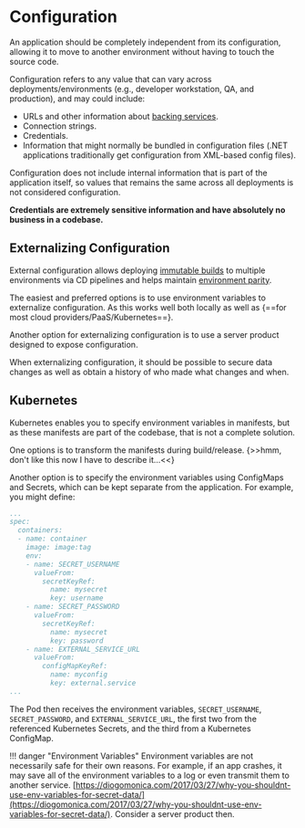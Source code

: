 # Configuration

An application should be completely independent from its configuration, allowing it to move to another environment without having to touch the source code.

Configuration refers to any value that can vary across deployments/environments (e.g., developer workstation, QA, and production), and may could include:

* URLs and other information about [backing services](/backing-services).
* Connection strings.
* Credentials.
* Information that might normally be bundled in configuration files (.NET applications traditionally get configuration from XML-based config files).

Configuration does not include internal information that is part of the application itself, so values that remains the same across all deployments is not considered configuration.

**Credentials are extremely sensitive information and have absolutely no business in a codebase.**

## Externalizing Configuration

External configuration allows deploying [immutable builds](/build-release-run) to multiple environments via CD pipelines and helps maintain [environment parity](/environment-parity).

The easiest and preferred options is to use environment variables to externalize configuration. As this works well both locally as well as {==for most cloud providers/PaaS/Kubernetes==}.

Another option for externalizing configuration is to use a server product designed to expose configuration.

When externalizing configuration, it should be possible to secure data changes as well as obtain a history of who made what changes and when.

## Kubernetes

Kubernetes enables you to specify environment variables in manifests, but as these manifests are part of the codebase, that is not a complete solution.

One options is to transform the manifests during build/release. {>>hmm, don't like this now I have to describe it...<<}

Another option is to specify the environment variables using ConfigMaps and Secrets, which can be kept separate from the application. For example, you might define:

```yaml
...
spec:
  containers:
  - name: container
    image: image:tag
    env:
    - name: SECRET_USERNAME
      valueFrom:
        secretKeyRef:
          name: mysecret
          key: username
    - name: SECRET_PASSWORD
      valueFrom:
        secretKeyRef:
          name: mysecret
          key: password
    - name: EXTERNAL_SERVICE_URL
      valueFrom:
        configMapKeyRef:
          name: myconfig
          key: external.service
...
```

The Pod then receives the environment variables, `SECRET_USERNAME`, `SECRET_PASSWORD`, and `EXTERNAL_SERVICE_URL`, the first two from the referenced Kubernetes Secrets, and the third from a Kubernetes ConfigMap.

!!! danger "Environment Variables"
    Environment variables are not necessarily safe for their own reasons. For example, if an app crashes, it may save all of the environment variables to a log or even transmit them to another service. [https://diogomonica.com/2017/03/27/why-you-shouldnt-use-env-variables-for-secret-data/](https://diogomonica.com/2017/03/27/why-you-shouldnt-use-env-variables-for-secret-data/). Consider a server product then.
